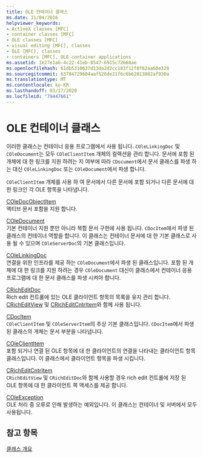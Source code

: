 ```yaml
---
title: OLE 컨테이너 클래스
ms.date: 11/04/2016
helpviewer_keywords:
- ActiveX classes [MFC]
- container classes [MFC]
- OLE classes [MFC]
- visual editing [MFC], classes
- OLE [MFC], classes
- containers [MFC], OLE container applications
ms.assetid: 1e27e1ab-4c22-41eb-8547-6915c72668ae
ms.openlocfilehash: 61db5310637d13da2d2cc183f12f8f62aa60e328
ms.sourcegitcommit: 63784729604aaf526de21f6c6b62813882af930a
ms.translationtype: MT
ms.contentlocale: ko-KR
ms.lasthandoff: 03/17/2020
ms.locfileid: "79447661"
---
```

# <a name="ole-container-classes"></a>OLE 컨테이너 클래스

이러한 클래스는 컨테이너 응용 프로그램에서 사용 됩니다. `COleLinkingDoc` 및 `COleDocument`는 모두 `COleClientItem` 개체의 컬렉션을 관리 합니다. 문서에 포함 된 개체에 대 한 링크를 지원 하려는 지 여부에 따라 `CDocument`에서 문서 클래스를 파생 하는 대신 `COleLinkingDoc` 또는 `COleDocument`에서 파생 합니다.

`COleClientItem` 개체를 사용 하 여 문서에서 다른 문서에 포함 되거나 다른 문서에 대 한 링크인 각 OLE 항목을 나타냅니다.

[COleDocObjectItem](../mfc/reference/coledocobjectitem-class.md)<br/>
액티브 문서 포함을 지원 합니다.

[COleDocument](../mfc/reference/coledocument-class.md)<br/>
기본 컨테이너 지원 뿐만 아니라 복합 문서 구현에 사용 됩니다. `CDocItem`에서 파생 된 클래스의 컨테이너 역할을 합니다. 이 클래스는 컨테이너 문서에 대 한 기본 클래스로 사용 될 수 있으며 `COleServerDoc`의 기본 클래스입니다.

[COleLinkingDoc](../mfc/reference/colelinkingdoc-class.md)<br/>
연결을 위한 인프라를 제공 하는 `COleDocument`에서 파생 된 클래스입니다. 포함 된 개체에 대 한 링크를 지원 하려는 경우 `COleDocument` 대신이 클래스에서 컨테이너 응용 프로그램에 대 한 문서 클래스를 파생 시켜야 합니다.

[CRichEditDoc](../mfc/reference/cricheditdoc-class.md)<br/>
Rich edit 컨트롤에 있는 OLE 클라이언트 항목의 목록을 유지 관리 합니다. [CRichEditView](../mfc/reference/cricheditview-class.md) 및 [CRichEditCntrItem](../mfc/reference/cricheditcntritem-class.md)와 함께 사용 됩니다.

[CDocItem](../mfc/reference/cdocitem-class.md)<br/>
`COleClientItem` 및 `COleServerItem`의 추상 기본 클래스입니다. `CDocItem`에서 파생 된 클래스의 개체는 문서 부분을 나타냅니다.

[COleClientItem](../mfc/reference/coleclientitem-class.md)<br/>
포함 되거나 연결 된 OLE 항목에 대 한 클라이언트의 연결을 나타내는 클라이언트 항목 클래스입니다. 이 클래스에서 클라이언트 항목을 파생 시킵니다.

[CRichEditCntrItem](../mfc/reference/cricheditcntritem-class.md)<br/>
`CRichEditView` 및 `CRichEditDoc`와 함께 사용할 경우 rich edit 컨트롤에 저장 된 OLE 항목에 대 한 클라이언트 쪽 액세스를 제공 합니다.

[COleException](../mfc/reference/coleexception-class.md)<br/>
OLE 처리 중 오류로 인해 발생하는 예외입니다. 이 클래스는 컨테이너 및 서버에서 모두 사용됩니다.

## <a name="see-also"></a>참고 항목

[클래스 개요](../mfc/class-library-overview.md)
